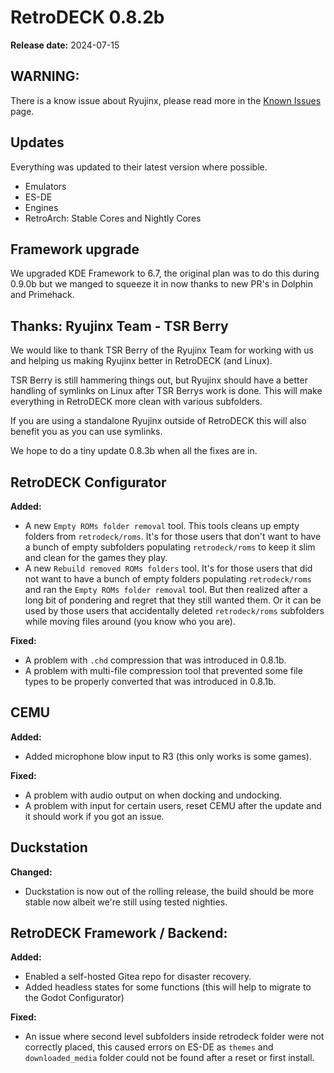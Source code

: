 # RetroDECK 0.8.2b

**Release date:** 2024-07-15

## WARNING:
There is a know issue about Ryujinx, please read more in the [Known Issues](../../wiki_bugs/known-issues.md) page.

## Updates

Everything was updated to their latest version where possible.

- Emulators
- ES-DE
- Engines
- RetroArch: Stable Cores and Nightly Cores


## Framework upgrade

We upgraded KDE Framework to 6.7, the original plan was to do this during 0.9.0b but we manged to squeeze it in now thanks to new PR's in Dolphin and Primehack.

## Thanks: Ryujinx Team - TSR Berry

We would like to thank TSR Berry of the Ryujinx Team for working with us and helping us making Ryujinx better in RetroDECK (and Linux).

TSR Berry is still hammering things out, but Ryujinx should have a better handling of symlinks on Linux after TSR Berrys work is done. This will make everything in RetroDECK more clean with various subfolders.

If you are using a standalone Ryujinx outside of RetroDECK this will also benefit you as you can use symlinks.

We hope to do a tiny update 0.8.3b when all the fixes are in.

## RetroDECK Configurator

**Added:**

- A new `Empty ROMs folder removal` tool. This tools cleans up empty folders from `retrodeck/roms`. It's for those users that don't want to have a bunch of empty subfolders populating `retrodeck/roms` to keep it slim and clean for the games they play.
- A new `Rebuild removed ROMs folders` tool. It's for those users that did not want to have a bunch of empty folders populating `retrodeck/roms` and ran the `Empty ROMs folder removal` tool. But then realized after a long bit of pondering and regret that they still wanted them. Or it can be used by those users that accidentally deleted `retrodeck/roms` subfolders while moving files around (you know who you are).

**Fixed:**

- A problem with `.chd` compression that was introduced in 0.8.1b.
- A problem with multi-file compression tool that prevented some file types to be properly converted that was introduced in 0.8.1b.

## CEMU


**Added:**

- Added microphone blow input to R3 (this only works is some games).

**Fixed:**

- A problem with audio output on when docking and undocking.
- A problem with input for certain users, reset CEMU after the update and it should work if you got an issue.

## Duckstation

**Changed:**

- Duckstation is now out of the rolling release, the build should be more stable now albeit we're still using tested nighties.

##  RetroDECK Framework / Backend:

**Added:**

- Enabled a self-hosted Gitea repo for disaster recovery.
- Added headless states for some functions (this will help to migrate to the Godot Configurator)

**Fixed:**

- An issue where second level subfolders inside retrodeck folder were not correctly placed, this caused errors on ES-DE as `themes` and `downloaded_media` folder could not be found after a reset or first install.
